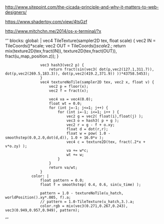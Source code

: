 http://www.sitepoint.com/the-cicada-principle-and-why-it-matters-to-web-designers/

https://www.shadertoy.com/view/4tsGzf

http://www.mitchchn.me/2014/os-x-terminal/?x

‘’’
            blocks:
                global: |
                    vec4 TileTexture(sampler2D tex, float scale) {
                        vec2 IN = TileCoords()*scale;
                        vec2 OUT = TileCoords()*scale*2.;
                        return mix(texture2D(tex,fract(IN)), texture2D(tex,fract(OUT)), fract(u_map_position.z));
                    }
                    
                    vec3 hash3(vec2 p) { 
                        return fract(sin(vec3( dot(p,vec2(127.1,311.7)), dot(p,vec2(269.5,183.3)), dot(p,vec2(419.2,371.9)) ))*43758.5453); 
                    }
                    vec4 textureNoTile(sampler2D tex, vec2 x, float v) {
                        vec2 p = floor(x);
                        vec2 f = fract(x);

                        vec4 va = vec4(0.0);
                        float wt = 0.0;
                        for (int j=-1; j<=1; j++) {
                            for (int i=-1; i<=1; i++ ) {
                                vec2 g = vec2( float(i),float(j) );
                                vec3 o = hash3( p + g );
                                vec2 r = g - f + o.xy;
                                float d = dot(r,r);
                                float w = pow( 1.0 - smoothstep(0.0,2.0,dot(d,d)), 1.0 + 16.0*v );
                                vec4 c = texture2D(tex, fract(.2*x + v*o.zy) );
                                va += w*c;
                                wt += w;
                            }
                        }
                        return va/wt;
                    }
                color: |
                    float pattern = 0.0;
                    float f = smoothstep( 0.4, 0.6, sin(u_time) );
                    
                    pattern = 1.0 - textureNoTile(u_hatch, worldPosition().xy*.005, f).a;
                    // pattern = 1.0-TileTexture(u_hatch,3.).a;
                    color.rgb = mix(vec3(0.271,0.267,0.243), vec3(0.949,0.957,0.949), pattern);
‘’’